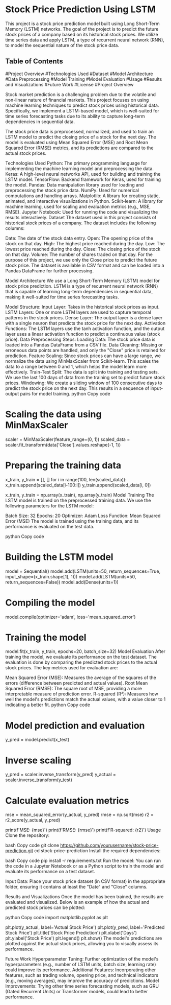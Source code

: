 # Stock Price Prediction Using LSTM

This project is a stock price prediction model built using Long Short-Term Memory (LSTM) networks. The goal of the project is to predict the future stock prices of a company based on its historical stock prices. We utilize time series data and apply LSTM, a type of recurrent neural network (RNN), to model the sequential nature of the stock price data.

## Table of Contents
#Project Overview
#Technologies Used
#Dataset
#Model Architecture
#Data Preprocessing
#Model Training
#Model Evaluation
#Usage
#Results and Visualizations
#Future Work
#License
#Project Overview



Stock market prediction is a challenging problem due to the volatile and non-linear nature of financial markets. This project focuses on using machine learning techniques to predict stock prices using historical data. Specifically, we implement a LSTM-based model, which is well-suited for time series forecasting tasks due to its ability to capture long-term dependencies in sequential data.

The stock price data is preprocessed, normalized, and used to train an LSTM model to predict the closing price of a stock for the next day. The model is evaluated using Mean Squared Error (MSE) and Root Mean Squared Error (RMSE) metrics, and its predictions are compared to the actual stock prices.

Technologies Used
Python: The primary programming language for implementing the machine learning model and preprocessing the data.
Keras: A high-level neural networks API, used for building and training the LSTM model.
TensorFlow: Backend framework for Keras, used for training the model.
Pandas: Data manipulation library used for loading and preprocessing the stock price data.
NumPy: Used for numerical computations and handling arrays.
Matplotlib: A library for creating static, animated, and interactive visualizations in Python.
Scikit-learn: A library for machine learning, used for scaling and evaluation metrics (e.g., MSE, RMSE).
Jupyter Notebook: Used for running the code and visualizing the results interactively.
Dataset
The dataset used in this project consists of historical stock prices of a company. The dataset includes the following columns:

Date: The date of the stock data entry.
Open: The opening price of the stock on that day.
High: The highest price reached during the day.
Low: The lowest price reached during the day.
Close: The closing price of the stock on that day.
Volume: The number of shares traded on that day.
For the purpose of this project, we use only the Close price to predict the future stock price. The dataset is available in CSV format and can be loaded into a Pandas DataFrame for further processing.

Model Architecture
We use a Long Short-Term Memory (LSTM) model for stock price prediction. LSTM is a type of recurrent neural network (RNN) that is capable of learning long-term dependencies in sequential data, making it well-suited for time series forecasting tasks.

Model Structure:
Input Layer: Takes in the historical stock prices as input.
LSTM Layers: One or more LSTM layers are used to capture temporal patterns in the stock prices.
Dense Layer: The output layer is a dense layer with a single neuron that predicts the stock price for the next day.
Activation Functions: The LSTM layers use the tanh activation function, and the output layer uses a linear activation function to predict a continuous value (stock price).
Data Preprocessing
Steps:
Loading Data: The stock price data is loaded into a Pandas DataFrame from a CSV file.
Data Cleaning: Missing or erroneous data points are handled, and only the "Close" price is retained for prediction.
Feature Scaling: Since stock prices can have a large range, we normalize the data using MinMaxScaler from Scikit-learn. This scales the data to a range between 0 and 1, which helps the model learn more effectively.
Train-Test Split: The data is split into training and testing sets. We use the last 100 days of data from the training set to predict future stock prices.
Windowing: We create a sliding window of 100 consecutive days to predict the stock price on the next day. This results in a sequence of input-output pairs for model training.
python
Copy code
# Scaling the data using MinMaxScaler
scaler = MinMaxScaler(feature_range=(0, 1))
scaled_data = scaler.fit_transform(data['Close'].values.reshape(-1, 1))

# Preparing the training data
x_train, y_train = [], []
for i in range(100, len(scaled_data)):
    x_train.append(scaled_data[i-100:i])
    y_train.append(scaled_data[i, 0])

x_train, y_train = np.array(x_train), np.array(y_train)
Model Training
The LSTM model is trained on the preprocessed training data. We use the following parameters for the LSTM model:

Batch Size: 32
Epochs: 20
Optimizer: Adam
Loss Function: Mean Squared Error (MSE)
The model is trained using the training data, and its performance is evaluated on the test data.

python
Copy code
# Building the LSTM model
model = Sequential()
model.add(LSTM(units=50, return_sequences=True, input_shape=(x_train.shape[1], 1)))
model.add(LSTM(units=50, return_sequences=False))
model.add(Dense(units=1))

# Compiling the model
model.compile(optimizer='adam', loss='mean_squared_error')

# Training the model
model.fit(x_train, y_train, epochs=20, batch_size=32)
Model Evaluation
After training the model, we evaluate its performance on the test dataset. The evaluation is done by comparing the predicted stock prices to the actual stock prices. The key metrics used for evaluation are:

Mean Squared Error (MSE): Measures the average of the squares of the errors (difference between predicted and actual values).
Root Mean Squared Error (RMSE): The square root of MSE, providing a more interpretable measure of prediction error.
R-squared (R²): Measures how well the model's predictions match the actual values, with a value closer to 1 indicating a better fit.
python
Copy code
# Model prediction and evaluation
y_pred = model.predict(x_test)

# Inverse scaling
y_pred = scaler.inverse_transform(y_pred)
y_actual = scaler.inverse_transform(y_test)

# Calculate evaluation metrics
mse = mean_squared_error(y_actual, y_pred)
rmse = np.sqrt(mse)
r2 = r2_score(y_actual, y_pred)

print(f'MSE: {mse}')
print(f'RMSE: {rmse}')
print(f'R-squared: {r2}')
Usage
Clone the repository:

bash
Copy code
git clone https://github.com/yourusername/stock-price-prediction.git
cd stock-price-prediction
Install the required dependencies:

bash
Copy code
pip install -r requirements.txt
Run the model: You can run the code in a Jupyter Notebook or as a Python script to train the model and evaluate its performance on a test dataset.

Input Data: Place your stock price dataset (in CSV format) in the appropriate folder, ensuring it contains at least the "Date" and "Close" columns.

Results and Visualizations
Once the model has been trained, the results are evaluated and visualized. Below is an example of how the actual and predicted stock prices can be plotted:

python
Copy code
import matplotlib.pyplot as plt

plt.plot(y_actual, label='Actual Stock Price')
plt.plot(y_pred, label='Predicted Stock Price')
plt.title('Stock Price Prediction')
plt.xlabel('Days')
plt.ylabel('Stock Price')
plt.legend()
plt.show()
The model's predictions are plotted against the actual stock prices, allowing you to visually assess its performance.

Future Work
Hyperparameter Tuning: Further optimization of the model's hyperparameters (e.g., number of LSTM units, batch size, learning rate) could improve its performance.
Additional Features: Incorporating other features, such as trading volume, opening price, and technical indicators (e.g., moving averages), may improve the accuracy of predictions.
Model Improvements: Trying other time series forecasting models, such as GRU (Gated Recurrent Units) or Transformer models, could lead to better performance.

